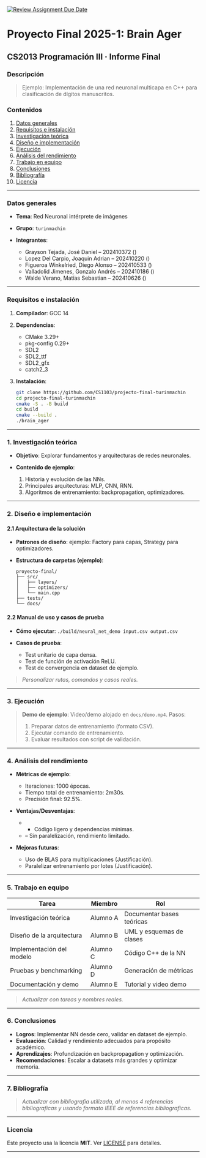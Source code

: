 [![Review Assignment Due Date](https://classroom.github.com/assets/deadline-readme-button-22041afd0340ce965d47ae6ef1cefeee28c7c493a6346c4f15d667ab976d596c.svg)](https://classroom.github.com/a/Lj3YlzJp)

# Proyecto Final 2025-1: Brain Ager

## **CS2013 Programación III** · Informe Final

### **Descripción**

> Ejemplo: Implementación de una red neuronal multicapa en C++ para clasificación de dígitos manuscritos.

### Contenidos

1. [Datos generales](#datos-generales)
2. [Requisitos e instalación](#requisitos-e-instalación)
3. [Investigación teórica](#1-investigación-teórica)
4. [Diseño e implementación](#2-diseño-e-implementación)
5. [Ejecución](#3-ejecución)
6. [Análisis del rendimiento](#4-análisis-del-rendimiento)
7. [Trabajo en equipo](#5-trabajo-en-equipo)
8. [Conclusiones](#6-conclusiones)
9. [Bibliografía](#7-bibliografía)
10. [Licencia](#licencia)

---

### Datos generales

- **Tema**: Red Neuronal intérprete de imágenes
- **Grupo**: `turinmachin`
- **Integrantes**:

  - Grayson Tejada, José Daniel – 202410372 ()
  - Lopez Del Carpio, Joaquin Adrian – 202410220 ()
  - Figueroa Winkelried, Diego Alonso – 202410533 ()
  - Valladolid Jimenes, Gonzalo Andrés – 202410186 ()
  - Walde Verano, Matías Sebastian – 202410626 ()

---

### Requisitos e instalación

1. **Compilador**: GCC 14
2. **Dependencias**:

   - CMake 3.29+
   - pkg-config 0.29+
   - SDL2
   - SDL2_ttf
   - SDL2_gfx
   - catch2_3

3. **Instalación**:

   ```bash
   git clone https://github.com/CS1103/projecto-final-turinmachin
   cd projecto-final-turinmachin
   cmake -S . -B build
   cd build
   cmake --build .
   ./brain_ager
   ```

---

### 1. Investigación teórica

- **Objetivo**: Explorar fundamentos y arquitecturas de redes neuronales.
- **Contenido de ejemplo**:

  1. Historia y evolución de las NNs.
  2. Principales arquitecturas: MLP, CNN, RNN.
  3. Algoritmos de entrenamiento: backpropagation, optimizadores.

---

### 2. Diseño e implementación

#### 2.1 Arquitectura de la solución

- **Patrones de diseño**: ejemplo: Factory para capas, Strategy para optimizadores.
- **Estructura de carpetas (ejemplo)**:

  ```
  proyecto-final/
  ├── src/
  │   ├── layers/
  │   ├── optimizers/
  │   └── main.cpp
  ├── tests/
  └── docs/
  ```

#### 2.2 Manual de uso y casos de prueba

- **Cómo ejecutar**: `./build/neural_net_demo input.csv output.csv`
- **Casos de prueba**:

  - Test unitario de capa densa.
  - Test de función de activación ReLU.
  - Test de convergencia en dataset de ejemplo.

> _Personalizar rutas, comandos y casos reales._

---

### 3. Ejecución

> **Demo de ejemplo**: Video/demo alojado en `docs/demo.mp4`.
> Pasos:
>
> 1. Preparar datos de entrenamiento (formato CSV).
> 2. Ejecutar comando de entrenamiento.
> 3. Evaluar resultados con script de validación.

---

### 4. Análisis del rendimiento

- **Métricas de ejemplo**:

  - Iteraciones: 1000 épocas.
  - Tiempo total de entrenamiento: 2m30s.
  - Precisión final: 92.5%.

- **Ventajas/Desventajas**:

  - - Código ligero y dependencias mínimas.
  - – Sin paralelización, rendimiento limitado.

- **Mejoras futuras**:

  - Uso de BLAS para multiplicaciones (Justificación).
  - Paralelizar entrenamiento por lotes (Justificación).

---

### 5. Trabajo en equipo

| Tarea                     | Miembro  | Rol                       |
| ------------------------- | -------- | ------------------------- |
| Investigación teórica     | Alumno A | Documentar bases teóricas |
| Diseño de la arquitectura | Alumno B | UML y esquemas de clases  |
| Implementación del modelo | Alumno C | Código C++ de la NN       |
| Pruebas y benchmarking    | Alumno D | Generación de métricas    |
| Documentación y demo      | Alumno E | Tutorial y video demo     |

> _Actualizar con tareas y nombres reales._

---

### 6. Conclusiones

- **Logros**: Implementar NN desde cero, validar en dataset de ejemplo.
- **Evaluación**: Calidad y rendimiento adecuados para propósito académico.
- **Aprendizajes**: Profundización en backpropagation y optimización.
- **Recomendaciones**: Escalar a datasets más grandes y optimizar memoria.

---

### 7. Bibliografía

> _Actualizar con bibliografia utilizada, al menos 4 referencias bibliograficas y usando formato IEEE de referencias bibliograficas._

---

### Licencia

Este proyecto usa la licencia **MIT**. Ver [LICENSE](LICENSE) para detalles.

---
